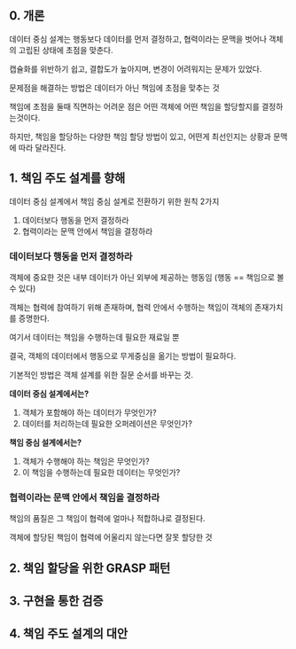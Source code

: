 ## 0. 개론

데이터 중심 설계는 행동보다 데이터를 먼저 결정하고, 협력이라는 문맥을 벗어나 객체의 고립된 상태에 초점을 맞춘다.

캡슐화를 위반하기 쉽고, 결합도가 높아지며, 변경이 어려워지는 문제가 있었다.

문제점을 해결하는 방법은 데이터가 아닌 책임에 초점을 맞추는 것

책임에 초점을 둘때 직면하는 어려운 점은 어떤 객체에 어떤 책임을 할당할지를 결정하는것이다.

하지만, 책임을 할당하는 다양한 책임 할당 방법이 있고, 어떤게 최선인지는 상황과 문맥에 따라 달라진다.

## 1. 책임 주도 설계를 향해

데이터 중심 설계에서 책임 중심 설계로 전환하기 위한 원칙 2가지

1. 데이터보다 행동을 먼저 결정하라
2. 협력이라는 문맥 안에서 책임을 결정하라

### 데이터보다 행동을 먼저 결정하라

객체에 중요한 것은 내부 데이터가 아닌 외부에 제공하는 행동임 (행동 == 책임으로 볼 수 있다)

객체는 협력에 참여하기 위해 존재하며, 협력 안에서 수행하는 책임이 객체의 존재가치를 증명한다.

여기서 데이터는 책임을 수행하는데 필요한 재료일 뿐

결국, 객체의 데이터에서 행동으로 무게중심을 옮기는 방법이 필요하다.

기본적인 방법은 객체 설계를 위한 질문 순서를 바꾸는 것.

**데이터 중심 설계에서는?**

1. 객체가 포함해야 하는 데이터가 무엇인가?
2. 데이터를 처리하는데 필요한 오퍼레이션은 무엇인가?

**책임 중심 설계에서는?**

1. 객체가 수행해야 하는 책임은 무엇인가?
2. 이 책임을 수행하는데 필요한 데이터는 무엇인가?

### 협력이라는 문맥 안에서 책임을 결정하라

책임의 품질은 그 책임이 협력에 얼마나 적합하냐로 결정된다.

객체에 할당된 책임이 협력에 어울리지 않는다면 잘못 할당한 것

## 2. 책임 할당을 위한 GRASP 패턴

## 3. 구현을 통한 검증

## 4. 책임 주도 설계의 대안